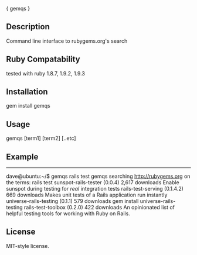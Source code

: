 
{ gemqs }

## Description
  Command line interface to rubygems.org's search
 
## Ruby Compatability
  tested with ruby 1.8.7, 1.9.2, 1.9.3

## Installation

 gem install gemqs

## Usage

 gemqs [term1] [term2] [..etc]

## Example 
---  
  dave@ubuntu:~/$ gemqs rails test
  gemqs   searching http://rubygems.org on the terms: rails test
    sunspot-rails-tester (0.0.4)                  2,617 downloads     Enable sunspot during testing for *real* integration tests
    rails-test-serving (0.1.4.2)                    669 downloads     Makes unit tests of a Rails application run instantly
    universe-rails-testing (0.1.1)                  579 downloads     gem install universe-rails-testing
    rails-test-toolbox (0.2.0)                      422 downloads     An opinionated list of helpful testing tools for working with Ruby on Rails.

## License 

  MIT-style license. 
  
